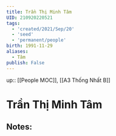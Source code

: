 ```yaml
---
title: Trần Thị Minh Tâm
UID: 210920220521
tags:
  - 'created/2021/Sep/20'
  - 'seed'
  - 'permanent/people'
birth: 1991-11-29
aliases:
  - Tâm
publish: False
---
```

up:: [[People MOC]], [[A3 Thống Nhất B]]
# Trần Thị Minh Tâm

## Notes:
